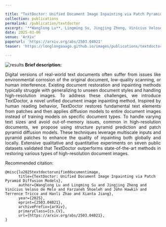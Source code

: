 ```yaml
---

title: "TextDoctor: Unified Document Image Inpainting via Patch Pyramid Diffusion Models"
collection: publications
permalink: /publication/textdoctor
excerpt: '**Wanglong Lu**, Lingming Su, Jingjing Zheng, Vinícius Veloso de Melo, Farzaneh Shoeleh, John Hawkin, Terrence Tricco, Hanli Zha*o*, Xianta Jiang'
date: 2025-03-06
venue: 'ArXiv'
paperurl: 'https://arxiv.org/abs/2503.04021'
teaser: 'https://longlongaaago.github.io/images/publications/textdoctor_teaser.png'

---
```


![results](https://longlongaaago.github.io/images/publications/textdoctor_teaser.png)
<b> Brief description:</b>
<div style="text-align: justify">Digital versions of real-world text documents often suffer from issues like environmental corrosion of the original document, low-quality scanning, or human interference. Existing document restoration and inpainting methods typically struggle with generalizing to unseen document styles and handling high-resolution images. To address these challenges, we introduce TextDoctor, a novel unified document image inpainting method. Inspired by human reading behavior, TextDoctor restores fundamental text elements from patches and then applies diffusion models to entire document images instead of training models on specific document types. To handle varying text sizes and avoid out-of-memory issues, common in high-resolution documents, we propose using structure pyramid prediction and patch pyramid diffusion models. These techniques leverage multiscale inputs and pyramid patches to enhance the quality of inpainting both globally and locally. Extensive qualitative and quantitative experiments on seven public datasets validated that TextDoctor outperforms state-of-the-art methods in restoring various types of high-resolution document images. </div>


<!-- [[github]](https://github.com/LonglongaaaGo/VSPBFR) -->
<!-- [[youtube]](https://www.youtube.com/watch?v=O5r40NIXUcM) -->


Recommended citation: 

```
@misc{lu2025textdoctorunifieddocumentimage,
      title={TextDoctor: Unified Document Image Inpainting via Patch Pyramid Diffusion Models}, 
      author={Wanglong Lu and Lingming Su and Jingjing Zheng and Vinícius Veloso de Melo and Farzaneh Shoeleh and John Hawkin and Terrence Tricco and Hanli Zhao and Xianta Jiang},
      year={2025},
      eprint={2503.04021},
      archivePrefix={arXiv},
      primaryClass={cs.CV},
      url={https://arxiv.org/abs/2503.04021}, 
}
```
